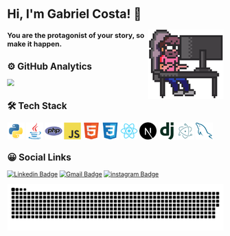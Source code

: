 # Hi, I'm Gabriel Costa! 👋
<img align="right" src="https://github.com/gabrielcs04/gabrielcs04/blob/main/images/code.gif" alt="Code" width="35%" />

### You are the protagonist of your story, so make it happen.

## ⚙️ GitHub Analytics
<img src="https://github-readme-stats.vercel.app/api/top-langs/?username=gabrielcs04&layout=compact&theme=dracula"/>

## 🛠 Tech Stack
<div>
  <img 
       align="center" title="Python" alt="Logo-Python" 
       height="40" width="40" src="https://raw.githubusercontent.com/devicons/devicon/master/icons/python/python-original.svg"
  >
  <img 
       align="center" title="Java" alt="Logo-Java" 
       height="40" width="40" src="https://raw.githubusercontent.com/devicons/devicon/master/icons/java/java-original.svg"
  >
  <img 
       align="center" title="PHP" alt="Logo-PHP" 
       height="40" width="40" src="https://raw.githubusercontent.com/devicons/devicon/master/icons/php/php-original.svg"
  >
  <img 
       align="center" title="JavaScript" alt="Logo-JavaScript" 
       height="40" width="40" src="https://raw.githubusercontent.com/devicons/devicon/master/icons/javascript/javascript-original.svg"
  >
  <img 
       align="center" title="HTML" alt="Logo-HTML" 
       height="40" width="40" src="https://raw.githubusercontent.com/devicons/devicon/master/icons/html5/html5-original.svg"
  >
  <img 
       align="center" title="CSS" alt="Logo-CSS" 
       height="40" width="40" src="https://raw.githubusercontent.com/devicons/devicon/master/icons/css3/css3-original.svg"
  >
  <img 
       align="center" title="React.js" alt="Logo-React" 
       height="40" width="40" src="https://raw.githubusercontent.com/devicons/devicon/master/icons/react/react-original.svg"
  >
  <img 
       align="center" title="Next.js" alt="Logo-Next.js" 
       height="40" width="40" src="https://raw.githubusercontent.com/devicons/devicon/master/icons/nextjs/nextjs-original.svg"
  >
  <img 
       align="center" title="Django" alt="Logo-Django" 
       height="40" width="40" src="https://raw.githubusercontent.com/devicons/devicon/master/icons/django/django-plain.svg"
  >
  <img 
       align="center" title="Electron" alt="Logo-Electron" 
       height="40" width="40" src="https://raw.githubusercontent.com/devicons/devicon/master/icons/electron/electron-original.svg"
  >
  <img 
       align="center" title="MySQL" alt="Logo-MySQL" 
       height="40" width="40" src="https://raw.githubusercontent.com/devicons/devicon/master/icons/mysql/mysql-original.svg"
  >
</div>

## 😀 Social Links
[![Linkedin Badge](https://img.shields.io/badge/LinkedIn-0077B5?style=for-the-badge&logo=Linkedin&logoColor=white)](https://www.linkedin.com/in/gabrielcs04/)
[![Gmail Badge](https://img.shields.io/badge/Gmail-D14836?style=for-the-badge&logo=gmail&logoColor=white)](mailto:gabriel.costasilva04@gmail.com)
[![instagram Badge](https://img.shields.io/badge/Instagram-E4405F?style=for-the-badge&logo=Instagram&logoColor=white)](https://www.instagram.com/gabriel.costa04/)

![Snake animation](https://github.com/gabrielcs04/gabrielcs04/blob/output/github-contribution-grid-snake.svg)
